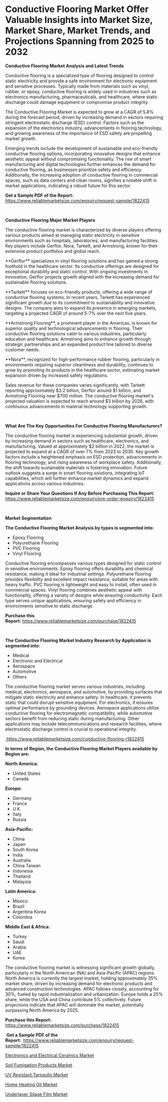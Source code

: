 <p><h1>Conductive Flooring Market Offer Valuable Insights into Market Size, Market Share, Market Trends, and Projections Spanning from 2025 to 2032</h1></p><p><strong>Conductive Flooring Market Analysis and Latest Trends</strong></p>
<p><p>Conductive flooring is a specialized type of flooring designed to control static electricity and provide a safe environment for electronic equipment and sensitive processes. Typically made from materials such as vinyl, rubber, or epoxy, conductive flooring is widely used in industries such as electronics manufacturing, pharmaceuticals, and healthcare, where static discharge could damage equipment or compromise product integrity.</p><p>The Conductive Flooring Market is expected to grow at a CAGR of 5.8% during the forecast period, driven by increasing demand in sectors requiring stringent electrostatic discharge (ESD) control. Factors such as the expansion of the electronics industry, advancements in flooring technology, and growing awareness of the importance of ESD safety are propelling market growth. </p><p>Emerging trends include the development of sustainable and eco-friendly conductive flooring options, incorporating innovative designs that enhance aesthetic appeal without compromising functionality. The rise of smart manufacturing and digital technologies further enhances the demand for conductive flooring, as businesses prioritize safety and efficiency. Additionally, the increasing adoption of conductive flooring in commercial spaces, such as data centers and clean rooms, signifies a notable shift in market applications, indicating a robust future for this sector.</p></p>
<p><strong>Get a Sample PDF of the Report:&nbsp;</strong> <a href="https://www.reliablemarketsize.com/enquiry/request-sample/1822415?utm_campaign=1131&utm_medium=2&utm_source=Github&utm_content=ia&utm_term=01042025&utm_id=conductive-flooring">https://www.reliablemarketsize.com/enquiry/request-sample/1822415</a></p>
<p>&nbsp;</p>
<p><strong>Conductive Flooring Major Market Players</strong></p>
<p><p>The conductive flooring market is characterized by diverse players offering various products aimed at managing static electricity in sensitive environments such as hospitals, laboratories, and manufacturing facilities. Key players include Gerflor, Nora, Tarkett, and Armstrong, known for their extensive product portfolios and global reach.</p><p>**Gerflor** specializes in vinyl flooring solutions and has gained a strong foothold in the healthcare sector. Its conductive offerings are designed for exceptional durability and static control. With ongoing investments in innovation, Gerflor projects growth aligned with the increasing demand for sustainable flooring solutions.</p><p>**Tarkett** focuses on eco-friendly products, offering a wide range of conductive flooring systems. In recent years, Tarkett has experienced significant growth due to its commitment to sustainability and innovative designs. The company aims to expand its presence in emerging markets, targeting a projected CAGR of around 5-7% over the next five years.</p><p>**Armstrong Flooring**, a prominent player in the Americas, is known for superior quality and technological advancements in flooring. Their conductive flooring solutions cater to various industries, particularly education and healthcare. Armstrong aims to enhance growth through strategic partnerships and an expanded product line tailored to diverse customer needs.</p><p>**Nora**, recognized for high-performance rubber flooring, particularly in environments requiring superior cleanliness and durability, continues to grow by promoting its products in the healthcare sector, estimating market expansion driven by increased safety regulations.</p><p>Sales revenue for these companies varies significantly, with Tarkett reporting approximately $3.2 billion, Gerflor around $1 billion, and Armstrong Flooring near $700 million. The conductive flooring market's projected valuation is expected to reach around $3 billion by 2026, with continuous advancements in material technology supporting growth.</p></p>
<p>&nbsp;</p>
<p><strong>What Are The Key Opportunities For Conductive Flooring Manufacturers?</strong></p>
<p><p>The conductive flooring market is experiencing substantial growth, driven by increasing demand in sectors such as healthcare, electronics, and manufacturing. Valued at approximately $2 billion in 2022, the market is projected to expand at a CAGR of over 7% from 2023 to 2030. Key growth factors include a heightened emphasis on ESD protection, advancements in flooring technology, and rising awareness of workplace safety. Additionally, the shift towards sustainable materials is fostering innovation. Future outlook suggests a surge in smart flooring solutions, integrating IoT capabilities, which will further enhance market dynamics and expand applications across various industries.</p></p>
<p><strong>Inquire or Share Your Questions If Any Before Purchasing This Report:</strong> <a href="https://www.reliablemarketsize.com/enquiry/pre-order-enquiry/1822415?utm_campaign=1131&utm_medium=2&utm_source=Github&utm_content=ia&utm_term=01042025&utm_id=conductive-flooring">https://www.reliablemarketsize.com/enquiry/pre-order-enquiry/1822415</a></p>
<p>&nbsp;</p>
<p><strong>Market Segmentation</strong></p>
<p><strong>The Conductive Flooring Market Analysis by types is segmented into:</strong></p>
<p><ul><li>Epoxy Flooring</li><li>Polyurethane Flooring</li><li>PVC Flooring</li><li>Vinyl Flooring</li></ul></p>
<p><p>Conductive flooring encompasses various types designed for static control in sensitive environments. Epoxy flooring offers durability and chemical resistance, making it ideal for industrial settings. Polyurethane flooring provides flexibility and excellent impact resistance, suitable for areas with heavy traffic. PVC flooring is lightweight and easy to install, often used in commercial spaces. Vinyl flooring combines aesthetic appeal with functionality, offering a variety of designs while ensuring conductivity. Each type serves unique applications, ensuring safety and efficiency in environments sensitive to static discharge.</p></p>
<p><strong>Purchase this Report:&nbsp;</strong><a href="https://www.reliablemarketsize.com/purchase/1822415?utm_campaign=1131&utm_medium=2&utm_source=Github&utm_content=ia&utm_term=01042025&utm_id=conductive-flooring">https://www.reliablemarketsize.com/purchase/1822415</a></p>
<p>&nbsp;</p>
<p><strong>The Conductive Flooring Market Industry Research by Application is segmented into:</strong></p>
<p><ul><li>Medical</li><li>Electronic and Electrical</li><li>Aerospace</li><li>Automotive</li><li>Others</li></ul></p>
<p><p>The conductive flooring market serves various industries, including medical, electronics, aerospace, and automotive, by providing surfaces that mitigate static electricity and enhance safety. In healthcare, it prevents static that could disrupt sensitive equipment. For electronics, it ensures optimal performance by grounding devices. Aerospace applications utilize conductive flooring for electromagnetic compatibility, while automotive sectors benefit from reducing static during manufacturing. Other applications may include telecommunications and research facilities, where electrostatic discharge control is crucial to operational integrity.</p></p>
<p><a href="https://www.reliablemarketsize.com/conductive-flooring-r1822415?utm_campaign=1131&utm_medium=2&utm_source=Github&utm_content=ia&utm_term=01042025&utm_id=conductive-flooring">&nbsp;https://www.reliablemarketsize.com/conductive-flooring-r1822415</a></p>
<p><strong>In terms of Region, the Conductive Flooring Market Players available by Region are:</strong></p>
<p>
    <p> <strong> North America: </strong>
        <ul>
            <li>United States</li>
            <li>Canada</li>
        </ul>
        </p> 
    <p> <strong> Europe: </strong>
        <ul>
            <li>Germany</li>
            <li>France</li>
            <li>U.K.</li>
            <li>Italy</li>
            <li>Russia</li>
        </ul>
        </p> 
    <p> <strong> Asia-Pacific: </strong>
        <ul>
            <li>China</li>
            <li>Japan</li>
            <li>South Korea</li>
            <li>India</li>
            <li>Australia</li>
            <li>China Taiwan</li>
            <li>Indonesia</li>
            <li>Thailand</li>
            <li>Malaysia</li>
        </ul>
        </p> 
    <p> <strong> Latin America: </strong>
        <ul>
            <li>Mexico</li>
            <li>Brazil</li>
            <li>Argentina Korea</li>
            <li>Colombia</li>
        </ul>
        </p> 
    <p> <strong> Middle East & Africa: </strong>
        <ul>
            <li>Turkey</li>
            <li>Saudi</li>
            <li>Arabia</li>
            <li>UAE</li>
            <li>Korea</li>
        </ul>
    </p>
    </p>
<p><p>The conductive flooring market is witnessing significant growth globally, particularly in the North American (NA) and Asia-Pacific (APAC) regions. North America is currently the largest market, holding approximately 35% market share, driven by increasing demand for electronic products and advanced construction technologies. APAC follows closely, accounting for 30%, fueled by rapid industrialization and urbanization. Europe holds a 25% share, while the USA and China contribute 5% collectively. Future projections indicate that APAC will dominate the market, potentially surpassing North America by 2025.</p></p>
<p><strong>Purchase this Report: </strong><a href="https://www.reliablemarketsize.com/purchase/1822415?utm_campaign=1131&utm_medium=2&utm_source=Github&utm_content=ia&utm_term=01042025&utm_id=conductive-flooring">https://www.reliablemarketsize.com/purchase/1822415</a></p>
<p>&nbsp;<strong>Get a Sample PDF of the Report:&nbsp;&nbsp;</strong><a href="https://www.reliablemarketsize.com/enquiry/request-sample/1822415?utm_campaign=1131&utm_medium=2&utm_source=Github&utm_content=ia&utm_term=01042025&utm_id=conductive-flooring">https://www.reliablemarketsize.com/enquiry/request-sample/1822415</a></p>
<p><strong></strong></p>
<p><p><a href="https://github.com/dagnewopus/Market-Research-Report-List-1/blob/main/electronics-and-electrical-ceramics-market.md?utm_campaign=1131&utm_medium=2&utm_source=Github&utm_content=ia&utm_term=01042025&utm_id=conductive-flooring">Electronics and Electrical Ceramics Market</a></p><p><a href="https://github.com/papnider/Market-Research-Report-List-1/blob/main/soil-fumigation-products-market.md?utm_campaign=1131&utm_medium=2&utm_source=Github&utm_content=ia&utm_term=01042025&utm_id=conductive-flooring">Soil Fumigation Products Market</a></p><p><a href="https://github.com/foustzelmsdv/Market-Research-Report-List-1/blob/main/uv-resistant-tarpaulin-market.md?utm_campaign=1131&utm_medium=2&utm_source=Github&utm_content=ia&utm_term=01042025&utm_id=conductive-flooring">UV Resistant Tarpaulin Market</a></p><p><a href="https://github.com/suebabuhai/Market-Research-Report-List-1/blob/main/home-heating-oil-market.md?utm_campaign=1131&utm_medium=2&utm_source=Github&utm_content=ia&utm_term=01042025&utm_id=conductive-flooring">Home Heating Oil Market</a></p><p><a href="https://github.com/nyanikumchu/Market-Research-Report-List-1/blob/main/underlayer-silage-film-market.md?utm_campaign=1131&utm_medium=2&utm_source=Github&utm_content=ia&utm_term=01042025&utm_id=conductive-flooring">Underlayer Silage Film Market</a></p></p>